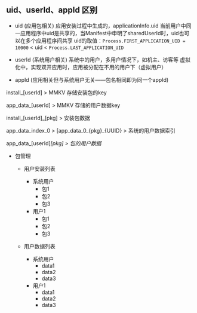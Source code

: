 ## uid、userId、appId 区别
+ uid (应用包相关)
应用安装过程中生成的，applicationInfo.uid 当前用户中同一应用程序中uid是共享的，当Manifest中申明了sharedUserId时，uid也可以在多个应用程序间共享
uid的取值：`Process.FIRST_APPLICATION_UID = 10000` < uid < `Process.LAST_APPLICATION_UID`
  
+ userId (系统用户相关)
系统中的用户，多用户情况下，如机主、访客等
虚拟化中，实现双开应用时，应用被分配在不用的用户下（虚拟用户）

+ appId (应用相关但与系统用户无关——包名相同即为同一个appId)


install_[userId] > MMKV 存储安装包的key

app_data_[userId] > MMKV 存储的用户数据key


install_[userId]_[pkg] > 安装包数据

app_data_index_0 > [app_data_0_{pkg}_{UUID} > 系统的用户数据索引

app_data_[userId]_[pkg] > 包的用户数据_

+ 包管理
    + 用户安装列表
        + 系统用户
            + 包1
            + 包2
            + 包3
        + 用户1
            + 包1
            + 包2
            + 包3

    + 用户数据列表
        + 系统用户
            + data1
            + data2
            + data3
        + 用户1
            + data1
            + data2
            + data3